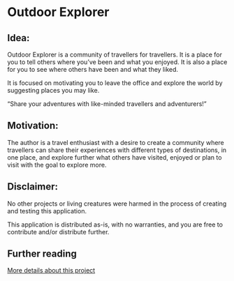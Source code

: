 # Outdoor Explorer

## Idea:

Outdoor Explorer is a community of travellers for travellers. It is a place for you to tell others where you’ve been and what you enjoyed. It is also a place for you to see where others have been and what they liked. 

It is focused on motivating you to leave the office and explore the world by suggesting places you may like. 


“Share your adventures with like-minded travellers and adventurers!”


## Motivation:

The author is a travel enthusiast with a desire to create a community where travellers can share their experiences with different types of destinations, in one place, and explore further what others have visited, enjoyed or plan to visit with the goal to explore more. 


## Disclaimer:

No other projects or living creatures were harmed in the process of creating and testing this application.

This application is distributed as-is, with no warranties, and you are free to contribute and/or distribute further. 

## Further reading
[More details about this project](explorer.docx)
